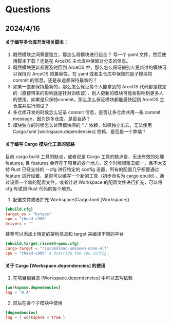 # Questions

## 2024/4/16

#### 关于编写多仓库开发相关脚本：

1. 既然模块之间需要独立，那怎么将模块进行组合？ 写一个 yaml 文件，然后使用脚本下载？还是在 ArceOS 主仓库中保留对分支的信息。
2. 既然模块更新都要及时回到 ArceOS 中，那么怎么保证被别人更新过的模块可以保持对 ArceOS 的兼容性，在 yaml 或者主仓库中保留的是子模块的 commit 的信息，还是永远都保持最新的？
3. 如果一直都保持最新的，那么怎么保证每个人能拿到的 ArceOS 代码都是稳定的（直接带来的影响就是针对训练营），别人更新的模块可能会影响到更多人的使用。如果是只保持commit，那么怎么保证模块都能最快回到 ArceOS 主仓库并进行测试？
4. 多仓库开发的时候怎么记录 commit 信息，是否让多仓库共用一条 commit message，因为是多仓库，是否合适？
5. 模块独立的时候怎么处理模块间的 ".." 依赖，如果独立出去，无法使用 Cargo.toml [workspace.dependencies] 依赖，是否是一个弊端？

#### 关于编写 Cargo 模块化工具的思路

目前 cargo build 工具的缺点，或者说是 Cargo 工具的缺点是，无法有效的处理 features, 且 features 会存在于项目的各个地方，这个时候很难去统一，且不太支持 Rust 已经支持的 --cfg 进行特定的 config 设置，所有的配置几乎都要通过 feature 进行设置，是否可以编写一个新的工具（初步命名为 cargo ebuild），通过设置一个新的配置文件，或者针对 Workspace 的配置文件进行扩充，可以将 cfg 传递到 Rust 代码的每个地方。

1. 配置文件或者扩充 Workspace(Cargo.toml [Workspace])
```toml
[ebuild.cfg]
target_os = "byteos"
cpu = "thead-c906"
drivers = ""
```

甚至可以添加上特定的架构信息和 target 来编译不同的平台

```toml
[ebuild.target.riscv64-qemu.cfg]
cargo-target = "riscv64imac-unknown-none-elf"
cpu = "thead-c906" # Override the cpu config.
```

#### 关于 Cargo [Workspace.dependencies] 的使用

1. 在项目根目录 [Workspace.dependencies] 中可以去写依赖

```toml
[workspace.dependencies]
log = "0.4"
```

2. 然后在各个子模块中使用 

```toml
[dependencies]
log = { workspace = true }
```

